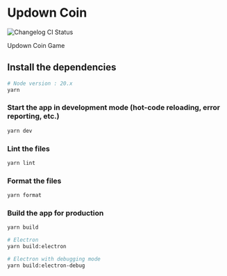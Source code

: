 # Updown Coin

![Changelog CI Status](https://github.com/puddingii/updown-coin/workflows/Quasar%20Electron%20Release/badge.svg)

Updown Coin Game

## Install the dependencies

```bash
# Node version : 20.x
yarn
```

### Start the app in development mode (hot-code reloading, error reporting, etc.)

```bash
yarn dev
```

### Lint the files

```bash
yarn lint
```

### Format the files

```bash
yarn format
```

### Build the app for production

```bash
yarn build

# Electron
yarn build:electron

# Electron with debugging mode
yarn build:electron-debug
```

